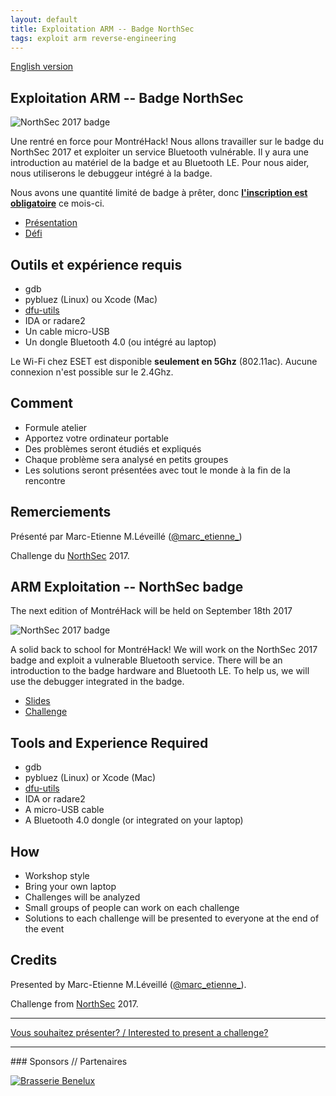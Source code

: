 ```yaml
---
layout: default
title: Exploitation ARM -- Badge NorthSec
tags: exploit arm reverse-engineering
---
```


[English version](#english)

## Exploitation ARM -- Badge NorthSec

![NorthSec 2017 badge](/images/17-09_nsec_badge.jpg)

Une rentré en force pour MontréHack! Nous allons travailler sur le badge du
NorthSec 2017 et exploiter un service Bluetooth vulnérable. Il y aura une
introduction au matériel de la badge et au Bluetooth LE. Pour nous aider, nous
utiliserons le debuggeur intégré à la badge.

Nous avons une quantité limité de badge à prêter, donc [**l'inscription est
obligatoire**](https://www.eventbrite.ca/e/montrehack-arm-exploitation-northsec-badge-tickets-37805298666)
ce mois-ci.

* [Présentation](https://goo.gl/ha2mf8)
* [Défi](https://goo.gl/FHrNcX)

## Outils et expérience requis

* gdb
* pybluez (Linux) ou Xcode (Mac)
* [dfu-utils](http://dfu-util.sourceforge.net)
* IDA or radare2
* Un cable micro-USB
* Un dongle Bluetooth 4.0 (ou intégré au laptop)

Le Wi-Fi chez ESET est disponible **seulement en 5Ghz** (802.11ac). Aucune
connexion n'est possible sur le 2.4Ghz.

## Comment

* Formule atelier
* Apportez votre ordinateur portable
* Des problèmes seront étudiés et expliqués
* Chaque problème sera analysé en petits groupes
* Les solutions seront présentées avec tout le monde à la fin de la rencontre

## Remerciements

Présenté par Marc-Etienne M.Léveillé ([@marc\_etienne\_](https://twitter.com/marc_etienne_))

Challenge du [NorthSec](https://nsec.io) 2017.

<a id="english"></a>

## ARM Exploitation -- NorthSec badge

The next edition of MontréHack will be held on September 18th 2017

![NorthSec 2017 badge](/images/17-09_nsec_badge.jpg)

A solid back to school for MontréHack! We will work on the NorthSec 2017 badge
and exploit a vulnerable Bluetooth service. There will be an introduction to the
badge hardware and Bluetooth LE. To help us, we will use the debugger integrated
in the badge.

* [Slides](https://goo.gl/ha2mf8)
* [Challenge](https://goo.gl/FHrNcX)

## Tools and Experience Required

* gdb
* pybluez (Linux) or Xcode (Mac)
* [dfu-utils](http://dfu-util.sourceforge.net)
* IDA or radare2
* A micro-USB cable
* A Bluetooth 4.0 dongle (or integrated on your laptop)

## How

* Workshop style
* Bring your own laptop
* Challenges will be analyzed
* Small groups of people can work on each challenge
* Solutions to each challenge will be presented to everyone at the end of the event

## Credits

Presented by Marc-Etienne M.Léveillé ([@marc\_etienne\_](https://twitter.com/marc_etienne_)).

Challenge from [NorthSec](https://nsec.io) 2017.

<hr/>

[Vous souhaitez présenter? / Interested to present a challenge?](https://github.com/montrehack/montrehack.github.com/wiki/Present-at-Montrehack)

<hr/>
### Sponsors // Partenaires

[![Brasserie Benelux](/images/benelux.png)](http://brasseriebenelux.com/)
